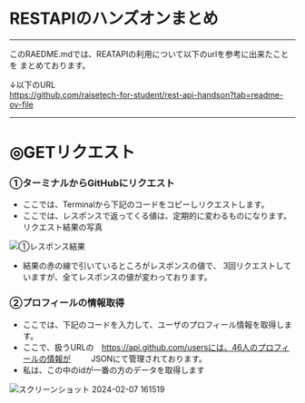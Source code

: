 # RESTAPIのハンズオンまとめ
***
このRAEDME.mdでは、REATAPIの利用について以下のurlを参考に出来たことを
まとめております。

↓以下のURL  
https://github.com/raisetech-for-student/rest-api-handson?tab=readme-ov-file

***
# ◎GETリクエスト
###  ①ターミナルからGitHubにリクエスト
  -  ここでは、Terminalから下記のコードをコピーしリクエストします。
  -  ここでは、レスポンスで返ってくる値は、定期的に変わるものになります。  
     リクエスト結果の写真
     
![①レスポンス結果](https://github.com/mizoguchi-kouichi/RESTAPI-handson/assets/156568693/d1accf0a-556f-4a4f-b046-50eec3c16b03)



  -  結果の赤の線で引いているところがレスポンスの値で、
     3回リクエストしていますが、全てレスポンスの値が変わっております。

### ②プロフィールの情報取得
  -  ここでは、下記のコードを入力して、ユーザのプロフィール情報を取得します。
  -  ここで、扱うURLの　https://api.github.com/usersには、46人のプロフィールの情報が
　　 JSONにて管理されております。
  -  私は、この中のidが一番の方のデータを取得します

![スクリーンショット 2024-02-07 161519](https://github.com/mizoguchi-kouichi/RESTAPI-handson/assets/156568693/769ed633-baeb-4627-b347-6c4403baa413)


